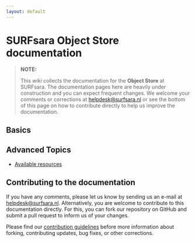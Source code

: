 ```yaml
---
layout: default
---
```

# SURFsara Object Store documentation

> **NOTE:**
>
> This _wiki_ collects the documentation for the **Object Store** at SURFsara. The documentation pages here are heavily under construction and you can expect frequent changes.  We welcome your comments or corrections at [helpdesk@surfsara.nl](mailto:helpdesk@surfsara.nl?subject=Object%20Store%20documentation%20comments) or see the bottom of this page on how to contribute directly to help us improve the documentation.



## Basics

## Advanced Topics


* [Available resources](resources-available)

## Contributing to the documentation

If you have any comments, please let us know by sending us an e-mail at [helpdesk@surfsara.nl](mailto:helpdesk@surfsara.nl?subject=Object%20Store%20documentation%20comments). Alternatively, you are welcome to contribute to this documentation directly. For this, you can fork our repository on GitHub and submit a pull request to inform us of your changes.

Please find our [contribution guidelines](markdown-best-practice) before more information about forking, contributing updates, bug fixes, or other corrections.
